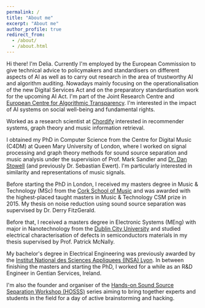 ```yaml
---
permalink: /
title: "About me"
excerpt: "About me"
author_profile: true
redirect_from:
  - /about/
  - /about.html
---
```



Hi there! I'm Delia. Currently I'm employed by the European Commission to give technical advice to policymakers and standardisers on different aspects of AI as well as to carry out research in the area of trustworthy AI and algorithm auditing. Nowadays mainly focusing on the operationalisation of the new Digital Services Act and on the preparatory standardisation work for the upcoming AI Act.
I'm part of the Joint Research Centre and <a href="https://algorithmic-transparency.ec.europa.eu/index_en"> European Centre for Algorithmic Transparency</a>. I'm interested in the impact of AI systems on social well-being and fundamental rights.

Worked as a research scientist at <a href="https://chordify.net/">Chordify</a> interested in recommender systems, graph theory and music information retrieval.

I obtained my PhD in Computer Science from the Centre for Digital Music (C4DM) at Queen Mary University of London, where I worked on signal processing and graph theory methods for sound source separation and music analysis under the supervision of Prof. Mark Sandler and <a href="http://www.mcld.co.uk">Dr. Dan Stowell</a> (and previously Dr. Sebastian Ewert). I'm particularly interested in similarity and representations of music signals.

Before starting the PhD in London, I received my masters degree in Music & Technology (MSc) from the <a href="https://csm.cit.ie/">Cork School of Music</a> and was awarded with the highest-placed taught masters in Music & Technology CSM prize in 2015. My thesis on noise reduction using sound source separation was supervised by Dr. Derry FitzGerald.

Before that, I received a masters degree in Electronic Systems (MEng) with major in Nanotechnology from the <a href="https://www.dcu.ie/">Dublin City University</a> and studied electrical characterisation of defects in semiconductors materials in my thesis supervised by Prof. Patrick McNally.

My bachelor's degree in Electrical Engineering was previously awarded by the <a href="https://www.insa-lyon.fr/">Institut National des Sciences Appliquees (INSA) Lyon</a>. In between finishing the masters and starting the PhD, I worked for a while as an R&D Engineer in Gentian Services, Ireland.

I'm also the founder and organiser of the <a href="https://www.brownpapertickets.com/event/4193488"> Hands-on Sound Source Separation Workshop (HOSSS)</a> series aiming to bring together experts and students in the field for a day of active brainstorming and hacking.
